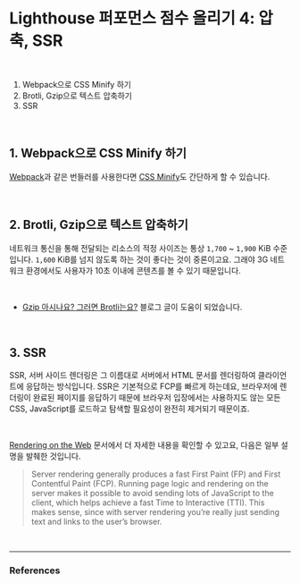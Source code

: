 
# Lighthouse 퍼포먼스 점수 올리기 4: 압축, SSR

<br>

1. Webpack으로 CSS Minify 하기
2. Brotli, Gzip으로 텍스트 압축하기
3. SSR

<br>

## 1. Webpack으로 CSS Minify 하기

[Webpack](https://webpack.js.org/)과 같은 번들러를 사용한다면 [CSS Minify](https://web.dev/minify-css/)도 간단하게 할 수 있습니다.

<br>

## 2. Brotli, Gzip으로 텍스트 압축하기

네트워크 통신을 통해 전달되는 리소스의 적정 사이즈는 통상 `1,700` ~ `1,900` KiB 수준입니다. `1,600` KiB를 넘지 않도록 하는 것이 좋다는 것이 중론이고요. 그래야 3G 네트워크 환경에서도 사용자가 10초 이내에 콘텐츠를 볼 수 있기 때문입니다.

<br>



- [Gzip 아시나요? 그러면 Brotli는요?](https://snyung.com/content/2021-02-11--Brotli) 블로그 글이 도움이 되었습니다.

<br>

## 3. SSR

SSR, 서버 사이드 렌더링은 그 이름대로 서버에서 HTML 문서를 렌더링하여 클라이언트에 응답하는 방식입니다. SSR은 기본적으로 FCP를 빠르게 하는데요, 브라우저에 렌더링이 완료된 페이지를 응답하기 때문에 브라우저 입장에서는 사용하지도 않는 모든 CSS, JavaScript를 로드하고 탐색할 필요성이 완전히 제거되기 때문이죠.

<br>

[Rendering on the Web](https://developers.google.com/web/updates/2019/02/rendering-on-the-web) 문서에서 더 자세한 내용을 확인할 수 있고요, 다음은 일부 설명을 발췌한 것입니다.

> Server rendering generally produces a fast First Paint (FP) and First Contentful Paint (FCP). Running page logic and rendering on the server makes it possible to avoid sending lots of JavaScript to the client, which helps achieve a fast Time to Interactive (TTI). This makes sense, since with server rendering you’re really just sending text and links to the user’s browser.

<br>

---

### References
